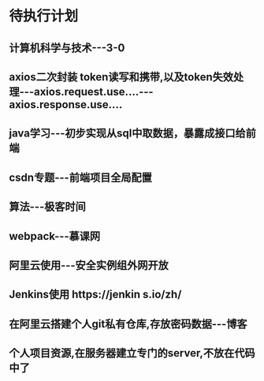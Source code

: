 # 待执行计划

## 计算机科学与技术---3-0  

## axios二次封装  token读写和携带,以及token失效处理---axios.request.use....---axios.response.use....

## java学习---初步实现从sql中取数据，暴露成接口给前端  

## csdn专题---前端项目全局配置  

## 算法---极客时间  

## webpack---慕课网  

## 阿里云使用---安全实例组外网开放

## Jenkins使用 https://jenkin   s.io/zh/

## 在阿里云搭建个人git私有仓库,存放密码数据---博客

## 个人项目资源,在服务器建立专门的server,不放在代码中了
